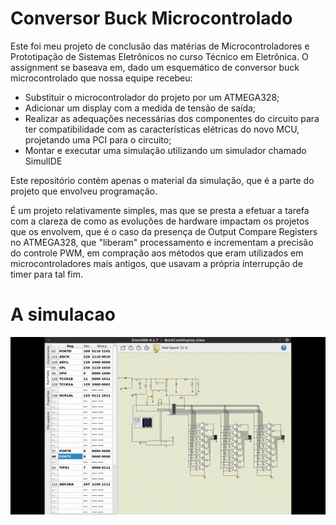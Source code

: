 # Conversor Buck Microcontrolado
Este foi meu projeto de conclusão das matérias de Microcontroladores e Prototipação de Sistemas Eletrônicos no curso Técnico em Eletrônica. O assignment se baseava em, dado um esquemático de conversor buck microcontrolado que nossa equipe recebeu: 
- Substituir o microcontrolador do projeto por um ATMEGA328;
- Adicionar um display com a medida  de tensão de saída;
- Realizar as adequações necessárias dos componentes do circuito para ter compatibilidade com as características elétricas do novo MCU, projetando uma PCI para o circuito; 
- Montar e executar uma simulação utilizando um simulador chamado SimulIDE

Este repositório contém apenas o material da simulação, que é a parte do projeto que envolveu programação. 

É um projeto relativamente simples, mas que se presta a efetuar a tarefa com a clareza de como as evoluções de hardware impactam os projetos que os envolvem, que é o caso da presença de Output Compare Registers no ATMEGA328, que "liberam" processamento e incrementam a precisão do controle PWM, em compração aos métodos que eram utilizados em microcontroladores mais antigos, que usavam a própria interrupção de timer para tal fim.

# A simulacao
<img src="res_readme/simulacao.gif"></img>

